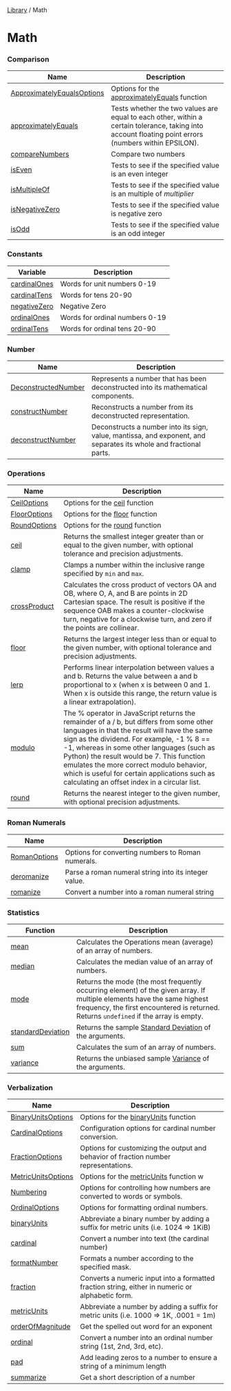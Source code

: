 <!-- markdownlint-disable -->
<!-- cspell: disable -->
[Library](../index.md) / Math

# Math

### Comparison

| Name | Description |
| ------ | ------ |
| [ApproximatelyEqualsOptions](ApproximatelyEqualsOptions.md) | Options for the [approximatelyEquals](approximatelyEquals.md) function |
| [approximatelyEquals](approximatelyEquals.md) | Tests whether the two values are equal to each other, within a certain tolerance, taking into account floating point errors (numbers within EPSILON). |
| [compareNumbers](compareNumbers.md) | Compare two numbers |
| [isEven](isEven.md) | Tests to see if the specified value is an even integer |
| [isMultipleOf](isMultipleOf.md) | Tests to see if the specified value is an multiple of *multiplier* |
| [isNegativeZero](isNegativeZero.md) | Tests to see if the specified value is negative zero |
| [isOdd](isOdd.md) | Tests to see if the specified value is an odd integer |

### Constants

| Variable | Description |
| ------ | ------ |
| [cardinalOnes](cardinalOnes.md) | Words for unit numbers 0-19 |
| [cardinalTens](cardinalTens.md) | Words for tens 20-90 |
| [negativeZero](negativeZero.md) | Negative Zero |
| [ordinalOnes](ordinalOnes.md) | Words for ordinal numbers 0-19 |
| [ordinalTens](ordinalTens.md) | Words for ordinal tens 20-90 |

### Number

| Name | Description |
| ------ | ------ |
| [DeconstructedNumber](DeconstructedNumber.md) | Represents a number that has been deconstructed into its mathematical components. |
| [constructNumber](constructNumber.md) | Reconstructs a number from its deconstructed representation. |
| [deconstructNumber](deconstructNumber.md) | Deconstructs a number into its sign, value, mantissa, and exponent, and separates its whole and fractional parts. |

### Operations

| Name | Description |
| ------ | ------ |
| [CeilOptions](CeilOptions.md) | Options for the [ceil](ceil.md) function |
| [FloorOptions](FloorOptions.md) | Options for the [floor](floor.md) function |
| [RoundOptions](RoundOptions.md) | Options for the [round](round.md) function |
| [ceil](ceil.md) | Returns the smallest integer greater than or equal to the given number, with optional tolerance and precision adjustments. |
| [clamp](clamp.md) | Clamps a number within the inclusive range specified by `min` and `max`. |
| [crossProduct](crossProduct.md) | Calculates the cross product of vectors OA and OB, where O, A, and B are points in 2D Cartesian space. The result is positive if the sequence OAB makes a counter-clockwise turn, negative for a clockwise turn, and zero if the points are collinear. |
| [floor](floor.md) | Returns the largest integer less than or equal to the given number, with optional tolerance and precision adjustments. |
| [lerp](lerp.md) | Performs linear interpolation between values a and b. Returns the value between a and b proportional to x (when x is between 0 and 1. When x is outside this range, the return value is a linear extrapolation). |
| [modulo](modulo.md) | The % operator in JavaScript returns the remainder of a / b, but differs from some other languages in that the result will have the same sign as the dividend. For example, -1 % 8 == -1, whereas in some other languages (such as Python) the result would be 7. This function emulates the more correct modulo behavior, which is useful for certain applications such as calculating an offset index in a circular list. |
| [round](round.md) | Returns the nearest integer to the given number, with optional precision adjustments. |

### Roman Numerals

| Name | Description |
| ------ | ------ |
| [RomanOptions](RomanOptions.md) | Options for converting numbers to Roman numerals. |
| [deromanize](deromanize.md) | Parse a roman numeral string into its integer value. |
| [romanize](romanize.md) | Convert a number into a roman numeral string |

### Statistics

| Function | Description |
| ------ | ------ |
| [mean](mean.md) | Calculates the Operations mean (average) of an array of numbers. |
| [median](median.md) | Calculates the median value of an array of numbers. |
| [mode](mode.md) | Returns the mode (the most frequently occurring element) of the given array. If multiple elements have the same highest frequency, the first encountered is returned. Returns `undefined` if the array is empty. |
| [standardDeviation](standardDeviation.md) | Returns the sample [Standard Deviation](https://en.wikipedia.org/wiki/Standard_deviation) of the arguments. |
| [sum](sum.md) | Calculates the sum of an array of numbers. |
| [variance](variance.md) | Returns the unbiased sample [Variance](https://en.wikipedia.org/wiki/Variance) of the arguments. |

### Verbalization

| Name | Description |
| ------ | ------ |
| [BinaryUnitsOptions](BinaryUnitsOptions.md) | Options for the [binaryUnits](binaryUnits.md) function |
| [CardinalOptions](CardinalOptions.md) | Configuration options for cardinal number conversion. |
| [FractionOptions](FractionOptions.md) | Options for customizing the output and behavior of fraction number representations. |
| [MetricUnitsOptions](MetricUnitsOptions.md) | Options for the [metricUnits](metricUnits.md) function w |
| [Numbering](Numbering.md) | Options for controlling how numbers are converted to words or symbols. |
| [OrdinalOptions](OrdinalOptions.md) | Options for formatting ordinal numbers. |
| [binaryUnits](binaryUnits.md) | Abbreviate a binary number by adding a suffix for metric units (i.e. 1024 =\> 1KiB) |
| [cardinal](cardinal.md) | Convert a number into text (the cardinal number) |
| [formatNumber](formatNumber.md) | Formats a number according to the specified mask. |
| [fraction](fraction.md) | Converts a numeric input into a formatted fraction string, either in numeric or alphabetic form. |
| [metricUnits](metricUnits.md) | Abbreviate a number by adding a suffix for metric units (i.e. 1000 =\> 1K, .0001 = 1m) |
| [orderOfMagnitude](orderOfMagnitude.md) | Get the spelled out word for an exponent |
| [ordinal](ordinal.md) | Convert a number into an ordinal number string (1st, 2nd, 3rd, etc). |
| [pad](pad.md) | Add leading zeros to a number to ensure a string of a minimum length |
| [summarize](summarize.md) | Get a short description of a number |
